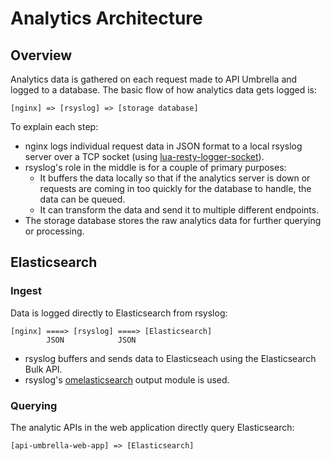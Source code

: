 # Analytics Architecture

## Overview

Analytics data is gathered on each request made to API Umbrella and logged to a database. The basic flow of how
analytics data gets logged is:

```text
[nginx] => [rsyslog] => [storage database]
```

To explain each step:

-   nginx logs individual request data in JSON format to a local rsyslog server over a TCP socket (using
    [lua-resty-logger-socket](https://github.com/cloudflare/lua-resty-logger-socket)).
-   rsyslog's role in the middle is for a couple of primary purposes:
    -   It buffers the data locally so that if the analytics server is down or requests are coming in too quickly for
        the database to handle, the data can be queued.
    -   It can transform the data and send it to multiple different endpoints.
-   The storage database stores the raw analytics data for further querying or processing.

## Elasticsearch

### Ingest

Data is logged directly to Elasticsearch from rsyslog:

```text
[nginx] ====> [rsyslog] ====> [Elasticsearch]
        JSON            JSON
```

-   rsyslog buffers and sends data to Elasticseach using the Elasticsearch Bulk API.
-   rsyslog's [omelasticsearch](http://www.rsyslog.com/doc/v8-stable/configuration/modules/omelasticsearch.html) output
    module is used.

### Querying

The analytic APIs in the web application directly query Elasticsearch:

```text
[api-umbrella-web-app] => [Elasticsearch]
```
